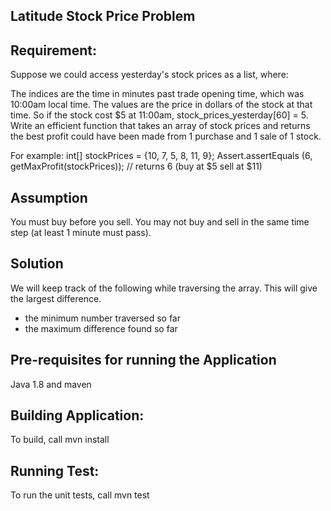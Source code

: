 ## Latitude Stock Price Problem

## Requirement:
Suppose we could access yesterday's stock prices as a list, where:

The indices are the time in minutes past trade opening time, which was 10:00am local time.
The values are the price in dollars of the stock at that time.
So if the stock cost $5 at 11:00am, stock_prices_yesterday[60] = 5.
Write an efficient function that takes an array of stock prices and returns the best profit could have been made from 1 purchase and 1 sale of 1 stock.

For example:
int[] stockPrices = {10, 7, 5, 8, 11, 9};
Assert.assertEquals (6, getMaxProfit(stockPrices)); // returns 6 (buy at $5 sell at $11)

## Assumption
You must buy before you sell. You may not buy and sell in the same time step (at least 1 minute must pass).

## Solution
We will keep track of the following while traversing the array. This will give the largest difference.

- the minimum number traversed so far
- the maximum difference found so far 

## Pre-requisites for running the Application
Java 1.8 and maven

## Building Application:
To build, call mvn install

## Running Test:
To run the unit tests, call mvn test

